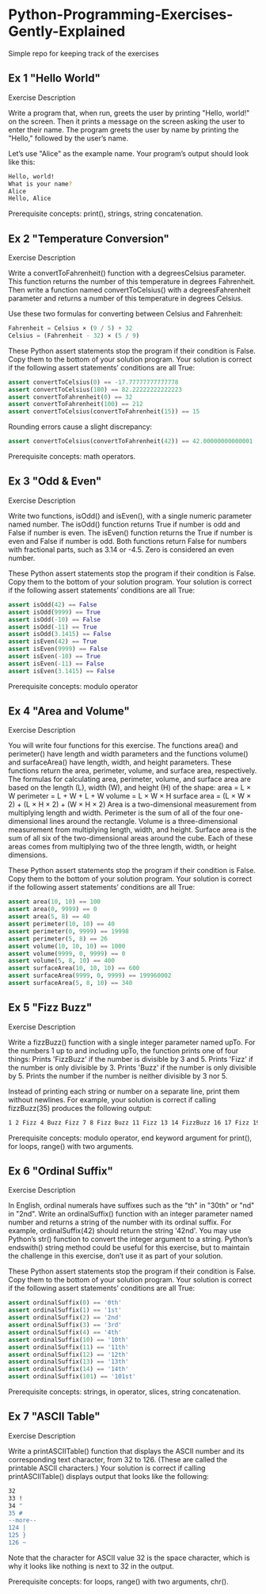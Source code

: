 # Python-Programming-Exercises-Gently-Explained

Simple repo for keeping track of the exercises

## Ex 1 "Hello World"

Exercise Description

Write a program that, when run, greets the user by printing "Hello, world!" on the screen. Then it prints a message on the screen asking the user to enter their name. The program greets the user by name by printing the "Hello," followed by the user’s name.

Let’s use "Alice" as the example name. Your program’s output should look like this:

```bash
Hello, world!
What is your name?
Alice
Hello, Alice
```

Prerequisite concepts: print(), strings, string concatenation.

## Ex 2 "Temperature Conversion"

Exercise Description

Write a convertToFahrenheit() function with a degreesCelsius parameter. This function returns the number of this temperature in degrees Fahrenheit. Then write a function named convertToCelsius() with a degreesFahrenheit parameter and returns a number of this temperature in degrees Celsius.

Use these two formulas for converting between Celsius and Fahrenheit:

```python
Fahrenheit = Celsius × (9 / 5) + 32
Celsius = (Fahrenheit - 32) × (5 / 9)
```

These Python assert statements stop the program if their condition is False. Copy them to the bottom of your solution program. Your solution is correct if the following assert statements’ conditions are all True:

```python
assert convertToCelsius(0) == -17.77777777777778
assert convertToCelsius(180) == 82.22222222222223
assert convertToFahrenheit(0) == 32
assert convertToFahrenheit(100) == 212
assert convertToCelsius(convertToFahrenheit(15)) == 15
```

Rounding errors cause a slight discrepancy:

```python
assert convertToCelsius(convertToFahrenheit(42)) == 42.00000000000001
```

Prerequisite concepts: math operators.

## Ex 3 "Odd & Even"

Exercise Description

Write two functions, isOdd() and isEven(), with a single numeric parameter named number. The isOdd() function returns True if number is odd and False if number is even. The isEven() function returns the True if number is even and False if number is odd. Both functions return False for numbers with fractional parts, such as 3.14 or -4.5. Zero is considered an even number.

These Python assert statements stop the program if their condition is False. Copy them to the bottom of your solution program. Your solution is correct if the following assert statements’ conditions are all True:

```Python
assert isOdd(42) == False
assert isOdd(9999) == True
assert isOdd(-10) == False
assert isOdd(-11) == True
assert isOdd(3.1415) == False
assert isEven(42) == True
assert isEven(9999) == False
assert isEven(-10) == True
assert isEven(-11) == False
assert isEven(3.1415) == False
```

Prerequisite concepts: modulo operator

## Ex 4 "Area and Volume"

Exercise Description

You will write four functions for this exercise. The functions area() and perimeter() have length and width parameters and the functions volume() and surfaceArea() have length, width, and height parameters. These functions return the area, perimeter, volume, and surface area, respectively.
The formulas for calculating area, perimeter, volume, and surface area are based on the length (L), width (W), and height (H) of the shape:
area = L × W
perimeter = L + W + L + W
volume = L × W × H
surface area = (L × W × 2) + (L × H × 2) + (W × H × 2)
Area is a two-dimensional measurement from multiplying length and width. Perimeter is the sum of all of the four one-dimensional lines around the rectangle. Volume is a three-dimensional measurement from multiplying length, width, and height. Surface area is the sum of all six of the two-dimensional areas around the cube. Each of these areas comes from multiplying two of the three length, width, or height dimensions.

These Python assert statements stop the program if their condition is False. Copy them to the bottom of your solution program. Your solution is correct if the following assert statements’ conditions are all True:

```python
assert area(10, 10) == 100
assert area(0, 9999) == 0
assert area(5, 8) == 40
assert perimeter(10, 10) == 40
assert perimeter(0, 9999) == 19998
assert perimeter(5, 8) == 26
assert volume(10, 10, 10) == 1000
assert volume(9999, 0, 9999) == 0
assert volume(5, 8, 10) == 400
assert surfaceArea(10, 10, 10) == 600
assert surfaceArea(9999, 0, 9999) == 199960002
assert surfaceArea(5, 8, 10) == 340
```

## Ex 5 "Fizz Buzz"

Exercise Description

Write a fizzBuzz() function with a single integer parameter named upTo. For the numbers 1 up to and including upTo, the function prints one of four things:
Prints 'FizzBuzz' if the number is divisible by 3 and 5.
Prints 'Fizz' if the number is only divisible by 3.
Prints 'Buzz' if the number is only divisible by 5.
Prints the number if the number is neither divisible by 3 nor 5.

Instead of printing each string or number on a separate line, print them without newlines. For example, your solution is correct if calling fizzBuzz(35) produces the following output:

```bash
1 2 Fizz 4 Buzz Fizz 7 8 Fizz Buzz 11 Fizz 13 14 FizzBuzz 16 17 Fizz 19 Buzz Fizz 22 23 Fizz Buzz 26 Fizz 28 29 FizzBuzz 31 32 Fizz 34 Buzz
```

Prerequisite concepts: modulo operator, end keyword argument for print(), for loops, range() with two arguments.

## Ex 6 "Ordinal Suffix"

Exercise Description

In English, ordinal numerals have suffixes such as the "th" in "30th" or "nd" in "2nd". Write an ordinalSuffix() function with an integer parameter named number and returns a string of the number with its ordinal suffix. For example, ordinalSuffix(42) should return the string '42nd'.
You may use Python’s str() function to convert the integer argument to a string. Python’s endswith() string method could be useful for this exercise, but to maintain the challenge in this exercise, don’t use it as part of your solution.

These Python assert statements stop the program if their condition is False. Copy them to the bottom of your solution program. Your solution is correct if the following assert statements’ conditions are all True:

```python
assert ordinalSuffix(0) == '0th'
assert ordinalSuffix(1) == '1st'
assert ordinalSuffix(2) == '2nd'
assert ordinalSuffix(3) == '3rd'
assert ordinalSuffix(4) == '4th'
assert ordinalSuffix(10) == '10th'
assert ordinalSuffix(11) == '11th'
assert ordinalSuffix(12) == '12th'
assert ordinalSuffix(13) == '13th'
assert ordinalSuffix(14) == '14th'
assert ordinalSuffix(101) == '101st'
```

Prerequisite concepts: strings, in operator, slices, string concatenation.

## Ex 7 "ASCII Table"

Exercise Description

Write a printASCIITable() function that displays the ASCII number and its corresponding text character, from 32 to 126. (These are called the printable ASCII characters.)
Your solution is correct if calling printASCIITable() displays output that looks like the following:

```bash
32 
33 !
34 "
35 #
--more--
124 |
125 }
126 ~
```

Note that the character for ASCII value 32 is the space character, which is why it looks like 
nothing is next to 32 in the output.

Prerequisite concepts: for loops, range() with two arguments, chr().

